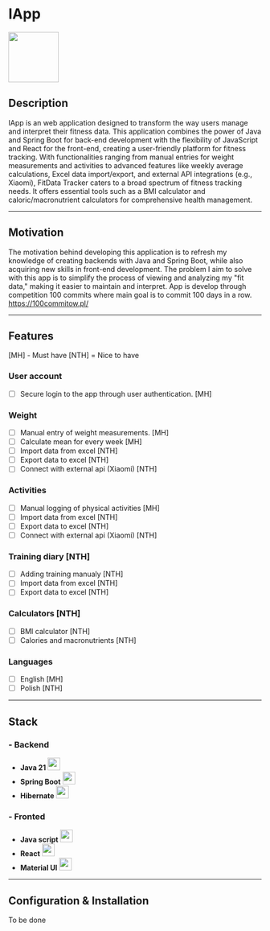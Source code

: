 # IApp
<img src="https://github.com/pawelprimus/IApp/assets/25940088/8fd07e48-fce0-44b0-9f84-f4ac99c2d984" width="100">

## Description


IApp is an web application designed to transform the way users manage and interpret their fitness data. This application combines the power of Java and Spring Boot for back-end development with the flexibility of JavaScript and React for the front-end, creating a user-friendly platform for fitness tracking. With functionalities ranging from manual entries for weight measurements and activities to advanced features like weekly average calculations, Excel data import/export, and external API integrations (e.g., Xiaomi), FitData Tracker caters to a broad spectrum of fitness tracking needs. It offers essential tools such as a BMI calculator and caloric/macronutrient calculators for comprehensive health management.

---
## Motivation
The motivation behind developing this application is to refresh my knowledge of creating backends with Java and Spring Boot, while also acquiring new skills in front-end development. The problem I aim to solve with this app is to simplify the process of viewing and analyzing my "fit data," making it easier to maintain and interpret.
App is develop through competition 100 commits where main goal is to commit 100 days in a row. 
https://100commitow.pl/

---
## Features
[MH] - Must have
[NTH] = Nice to have
 
### User account
- [ ] Secure login to the app through user authentication.  [MH]

### Weight
- [ ] Manual entry of weight measurements.  [MH]
- [ ] Calculate mean for every week  [MH]
- [ ] Import data from excel [NTH]
- [ ] Export data to excel [NTH]
- [ ] Connect with external api (Xiaomi) [NTH]

### Activities
- [ ] Manual logging of physical activities [MH]
- [ ] Import data from excel [NTH]
- [ ] Export data to excel [NTH]
- [ ] Connect with external api (Xiaomi) [NTH]

### Training diary [NTH]
- [ ] Adding training manualy [NTH]
- [ ] Import data from excel [NTH]
- [ ] Export data to excel [NTH]

### Calculators [NTH]
- [ ] BMI calculator [NTH]
- [ ] Calories and macronutrients [NTH]

### Languages
- [ ] English [MH]
- [ ] Polish [NTH]

---
## Stack
### - Backend
- **Java 21** <img src="https://user-images.githubusercontent.com/25181517/117201156-9a724800-adec-11eb-9a9d-3cd0f67da4bc.png" width="25">
- **Spring Boot** <img src="https://user-images.githubusercontent.com/25181517/183891303-41f257f8-6b3d-487c-aa56-c497b880d0fb.png" width="25">
- **Hibernate** <img src="https://user-images.githubusercontent.com/25181517/117207493-49665200-adf4-11eb-808e-a9c0fcc2a0a0.png" width="25">

### - Fronted 
- **Java script** <img src="https://user-images.githubusercontent.com/25181517/117447155-6a868a00-af3d-11eb-9cfe-245df15c9f3f.png" width="25">
- **React** <img src="https://user-images.githubusercontent.com/25181517/183897015-94a058a6-b86e-4e42-a37f-bf92061753e5.png" width="25">
- **Material UI** <img src="https://user-images.githubusercontent.com/25181517/189716630-fe6c084c-6c66-43af-aa49-64c8aea4a5c2.png" width="25">

---
## Configuration & Installation
To be done
